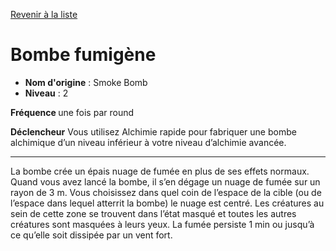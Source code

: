 [Revenir à la liste](list.md)

# Bombe fumigène

 * **Nom d'origine** : Smoke Bomb
 * **Niveau** : 2


<p><strong>Fréquence </strong> une fois par round</p>
<p><strong>Déclencheur</strong> Vous utilisez Alchimie rapide pour fabriquer une  bombe alchimique d’un niveau inférieur à votre niveau d’alchimie avancée.</p>
<hr>
<p>La bombe crée un épais nuage de fumée en plus de ses effets normaux. Quand vous avez lancé la bombe, il s’en dégage un nuage de fumée sur un rayon de 3 m. Vous choisissez dans quel coin de l’espace de la cible (ou de l’espace dans lequel atterrit la bombe) le nuage est centré. Les créatures au sein de cette zone se trouvent dans l’état masqué et toutes les autres créatures sont masquées à leurs yeux. La fumée persiste 1 min ou jusqu’à ce qu’elle soit dissipée par un vent fort.</p>